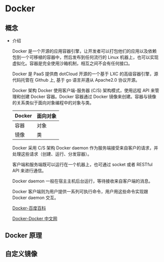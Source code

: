 # Docker

## 概念

- 介绍

  Docker 是一个开源的应用容器引擎，让开发者可以打包他们的应用以及依赖包到一个可移植的容器中，然后发布到任何流行的 Linux 机器上，也可以实现虚拟化。容器是完全使用沙箱机制，相互之间不会有任何接口。

  Docker 是 PaaS 提供商 dotCloud 开源的一个基于 LXC 的高级容器引擎，源代码托管在 Github 上, 基于 go 语言并遵从 Apache2.0 协议开源。

  Docker 架构
  Docker 使用客户端-服务器 (C/S) 架构模式，使用远程 API 来管理和创建 Docker 容器。Docker 容器通过 Docker 镜像来创建。容器与镜像的关系类似于面向对象编程中的对象与类。

  | Docker | 面向对象 |
  | ------ | -------- |
  | 容器   | 对象     |
  | 镜像   | 类       |

  Docker 采用 C/S 架构 Docker daemon 作为服务端接受来自客户的请求，并处理这些请求（创建、运行、分发容器）。

  客户端和服务端既可以运行在一个机器上，也可通过 socket 或者 RESTful API 来进行通信。

  Docker daemon 一般在宿主主机后台运行，等待接收来自客户端的消息。

  Docker 客户端则为用户提供一系列可执行命令，用户用这些命令实现跟 Docker daemon 交互。

  [Docker-百度百科](https://baike.baidu.com/item/Docker/13344470)

  [Docker-Docker 中文网](http://www.docker.org.cn/index.mhtml)

## Docker 原理

## 自定义镜像



